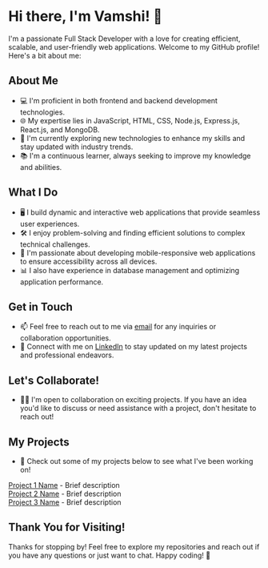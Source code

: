 # Hi there, I'm Vamshi! 👋

I'm a passionate Full Stack Developer with a love for creating efficient, scalable, and user-friendly web applications. Welcome to my GitHub profile! Here's a bit about me:

## About Me

- 💻 I'm proficient in both frontend and backend development technologies.
- 🌐 My expertise lies in JavaScript, HTML, CSS, Node.js, Express.js, React.js, and MongoDB.
- 🔭 I'm currently exploring new technologies to enhance my skills and stay updated with industry trends.
- 📚 I'm a continuous learner, always seeking to improve my knowledge and abilities.

## What I Do

- 🖥️ I build dynamic and interactive web applications that provide seamless user experiences.
- 🛠️ I enjoy problem-solving and finding efficient solutions to complex technical challenges.
- 📱 I'm passionate about developing mobile-responsive web applications to ensure accessibility across all devices.
- 📊 I also have experience in database management and optimizing application performance.

## Get in Touch

- 📫 Feel free to reach out to me via [email](mailto:your-email@example.com) for any inquiries or collaboration opportunities.
- 🔗 Connect with me on [LinkedIn](https://www.linkedin.com/in/yourlinkedinprofile/) to stay updated on my latest projects and professional endeavors.

## Let's Collaborate!

- 👨‍💻 I'm open to collaboration on exciting projects. If you have an idea you'd like to discuss or need assistance with a project, don't hesitate to reach out!

## My Projects

- 🚀 Check out some of my projects below to see what I've been working on!

[Project 1 Name](link-to-project-1) - Brief description  
[Project 2 Name](link-to-project-2) - Brief description  
[Project 3 Name](link-to-project-3) - Brief description  

## Thank You for Visiting!

Thanks for stopping by! Feel free to explore my repositories and reach out if you have any questions or just want to chat. Happy coding! 🚀
